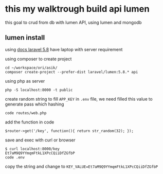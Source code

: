 # this my walktrough build api lumen
this goal to crud from db with lumen API, using lumen and mongodb 

## lumen install 
using [docs laravel 5.8](https://lumen.laravel.com/docs/5.8) have laptop with server requirement   

using composer to create project
````
cd ~/workspace/ori/asik/
composer create-project --prefer-dist laravel/lumen:5.8.* api
````

using php as server 
````
php -S localhost:8000 -t public 
````

create random string to fill `APP_KEY` in `.env` file, we need filled this value to generate pass which hashing
````
code routes/web.php
````
add the function in code
````
$router->get('/key', function(){ return str_random(32); });
````
save and exec with curl or browser
````
$ curl localhost:8000/key
Et7aM9Q9YYmqmFtkL1XPcCQiiDfZGfbP
code .env
````
copy the string and change to `KEY_VALUE=Et7aM9Q9YYmqmFtkL1XPcCQiiDfZGfbP`

